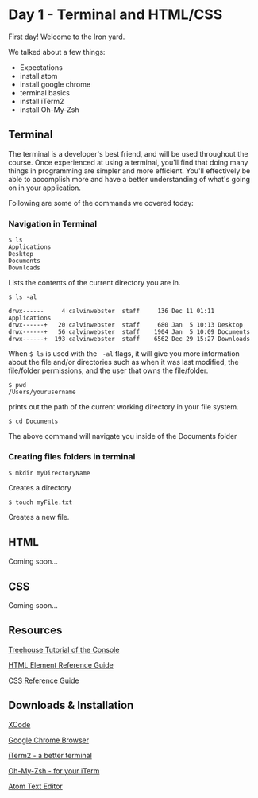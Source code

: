 # Day 1 - Terminal and HTML/CSS

First day! Welcome to the Iron yard.

We talked about a few things:

- Expectations
- install atom
- install google chrome
- terminal basics
- install iTerm2
- install Oh-My-Zsh

## Terminal

The terminal is a developer's best friend, and will be used throughout the course.  Once experienced at using a terminal, you'll find that doing many things in programming are simpler and more efficient.  You'll effectively be able to accomplish more and have a better understanding of what's going on in your application.

Following are some of the commands we covered today:

### Navigation in Terminal

```
$ ls
Applications
Desktop
Documents
Downloads
```
 Lists the contents of the current directory you are in.

```
$ ls -al

drwx------     4 calvinwebster  staff     136 Dec 11 01:11 Applications
drwx------+   20 calvinwebster  staff     680 Jan  5 10:13 Desktop
drwx------+   56 calvinwebster  staff    1904 Jan  5 10:09 Documents
drwx------+  193 calvinwebster  staff    6562 Dec 29 15:27 Downloads

```
When <code>$ ls</code> is used with the <code> -al</code> flags, it will give you more information about the file and/or directories such as when it was last modified, the file/folder permissions, and the user that owns the file/folder.

```
$ pwd
/Users/yourusername

```
prints out the path of the current working directory in your file system.

```
$ cd Documents

```
The above command will navigate you inside of the Documents folder

### Creating files folders in terminal

```
$ mkdir myDirectoryName

```
Creates a directory

```
$ touch myFile.txt

```
Creates a new file.

## HTML

Coming soon...

## CSS

Coming soon...

## Resources

[Treehouse Tutorial of the Console](http://teamtreehouse.com/library/console-foundations)

[HTML Element Reference Guide](https://developer.mozilla.org/en-US/docs/Web/HTML/Element)

[CSS Reference Guide](https://developer.mozilla.org/en-US/docs/Web/CSS/Reference)

## Downloads & Installation

[XCode](https://developer.apple.com/xcode/downloads/)

[Google Chrome Browser](https://www.google.com/intl/en/chrome/browser/desktop/index.html)

[iTerm2 - a better terminal](http://iterm2.com/)

[Oh-My-Zsh - for your iTerm](http://ohmyz.sh/)

[Atom Text Editor](https://atom.io/)
